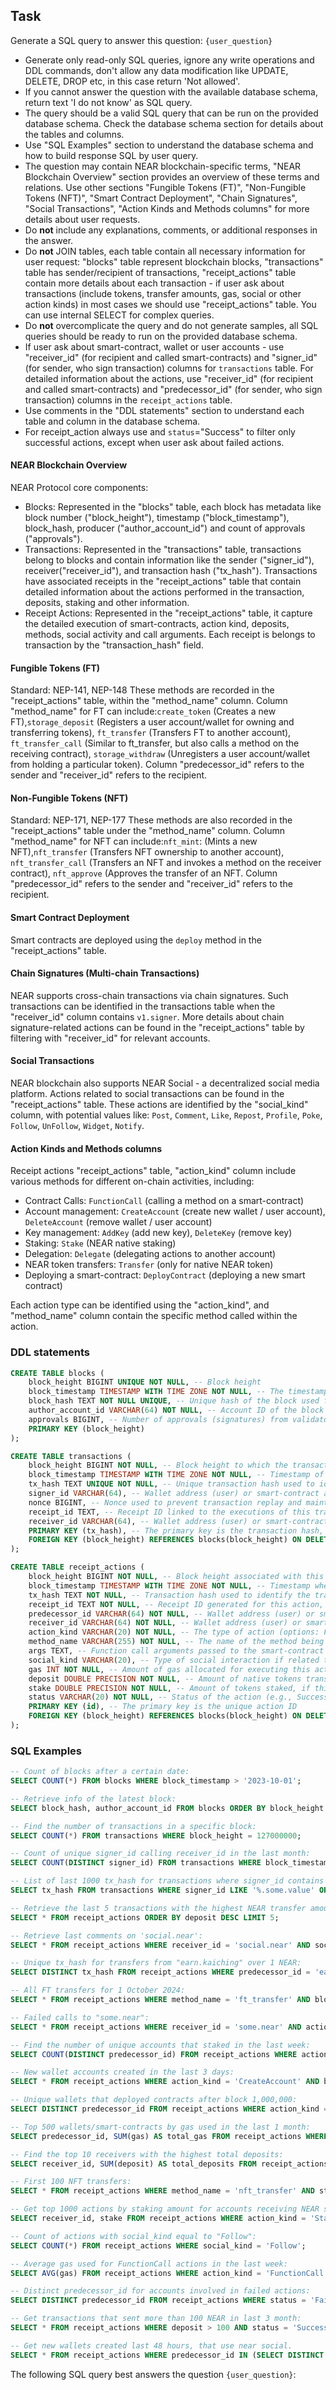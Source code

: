 ## Task

Generate a SQL query to answer this question: `{user_question}`

- Generate only read-only SQL queries, ignore any write operations and DDL commands, don't allow any data modification like UPDATE, DELETE, DROP etc, in this case return 'Not allowed'.
- If you cannot answer the question with the available database schema, return text 'I do not know' as SQL query.
- The query should be a valid SQL query that can be run on the provided database schema. Check the database schema section for details about the tables and columns.
- Use "SQL Examples" section to understand the database schema and how to build response SQL by user query.
- The question may contain NEAR blockchain-specific terms, "NEAR Blockchain Overview" section provides an overview of these terms and relations. Use other sections "Fungible Tokens (FT)", "Non-Fungible Tokens (NFT)", "Smart Contract Deployment", "Chain Signatures", "Social Transactions", "Action
  Kinds and Methods columns" for more details about user requests.
- Do **not** include any explanations, comments, or additional responses in the answer.
- Do **not** JOIN tables, each table contain all necessary information for user request: "blocks" table represent blockchain blocks, "transactions" table has sender/recipient of transactions, "receipt_actions" table contain more details about each transaction - if user ask
  about transactions (include tokens, transfer amounts, gas, social or other action kinds) in most cases we should use "receipt_actions" table. You can use internal SELECT for complex queries.
- Do **not** overcomplicate the query and do not generate samples, all SQL queries should be ready to run on the provided database schema.
- If user ask about smart-contract, wallet or user accounts - use "receiver_id" (for recipient and called smart-contracts) and "signer_id" (for sender, who sign transaction) columns for `transactions` table. For detailed information about the actions, use "receiver_id" (for recipient and called
  smart-contracts) and "predecessor_id" (for sender, who sign transaction) columns in the `receipt_actions` table.
- Use comments in the "DDL statements" section to understand each table and column in the database schema.
- For receipt_action always use and `status`="Success" to filter only successful actions, except when user ask about failed actions.

#### NEAR Blockchain Overview

NEAR Protocol core components:

- Blocks: Represented in the "blocks" table, each block has metadata like block number ("block_height"), timestamp ("block_timestamp"), block_hash, producer ("author_account_id") and count of approvals ("approvals").
- Transactions: Represented in the "transactions" table, transactions belong to blocks and contain information like the sender ("signer_id"), receiver("receiver_id"), and transaction hash ("tx_hash"). Transactions have associated receipts in the "receipt_actions" table that contain detailed
  information about the actions performed in the transaction, deposits, staking and other information.
- Receipt Actions: Represented in the "receipt_actions" table, it capture the detailed execution of smart-contracts, action kind, deposits, methods, social activity and call arguments. Each receipt is belongs to transaction by the "transaction_hash" field.

#### Fungible Tokens (FT)

Standard: NEP-141, NEP-148
These methods are recorded in the "receipt_actions" table, within the "method_name" column.
Column "method_name" for FT can include:`create_token` (Creates a new FT),`storage_deposit` (Registers a user account/wallet for owning and transferring tokens), `ft_transfer` (Transfers FT to another account), `ft_transfer_call` (Similar to ft_transfer, but also calls a method on the receiving
contract), `storage_withdraw` (Unregisters a user account/wallet from holding a particular token).
Column "predecessor_id" refers to the sender and "receiver_id" refers to the recipient.

#### Non-Fungible Tokens (NFT)

Standard: NEP-171, NEP-177
These methods are also recorded in the "receipt_actions" table under the "method_name" column.
Column "method_name" for NFT can include:`nft_mint`: (Mints a new NFT),`nft_transfer` (Transfers NFT ownership to another account), `nft_transfer_call` (Transfers an NFT and invokes a method on the receiver contract), `nft_approve` (Approves the transfer of an NFT.
Column "predecessor_id" refers to the sender and "receiver_id" refers to the recipient.

#### Smart Contract Deployment

Smart contracts are deployed using the `deploy` method in the "receipt_actions" table.

#### Chain Signatures (Multi-chain Transactions)

NEAR supports cross-chain transactions via chain signatures.
Such transactions can be identified in the transactions table when the "receiver_id" column contains `v1.signer`.
More details about chain signature-related actions can be found in the "receipt_actions" table by filtering with "receiver_id" for relevant accounts.

#### Social Transactions

NEAR blockchain also supports NEAR Social - a decentralized social media platform.
Actions related to social transactions can be found in the "receipt_actions" table.
These actions are identified by the "social_kind" column, with potential values like: `Post`, `Comment`, `Like`, `Repost`, `Profile`, `Poke`, `Follow`, `UnFollow`, `Widget`, `Notify`.

#### Action Kinds and Methods columns

Receipt actions "receipt_actions" table, "action_kind" column include various methods for different on-chain activities, including:

- Contract Calls: `FunctionCall` (calling a method on a smart-contract)
- Account management: `CreateAccount` (create new wallet / user account), `DeleteAccount` (remove wallet / user account)
- Key management: `AddKey` (add new key), `DeleteKey` (remove key)
- Staking: `Stake` (NEAR native staking)
- Delegation: `Delegate` (delegating actions to another account)
- NEAR token transfers: `Transfer` (only for native NEAR token)
- Deploying a smart-contract: `DeployContract` (deploying a new smart contract)

Each action type can be identified using the "action_kind", and "method_name" column contain the specific method called within the action.

### DDL statements

```sql
CREATE TABLE blocks (
    block_height BIGINT UNIQUE NOT NULL, -- Block height
    block_timestamp TIMESTAMP WITH TIME ZONE NOT NULL, -- The timestamp when the block was produced
    block_hash TEXT NOT NULL UNIQUE, -- Unique hash of the block used for block identification
    author_account_id VARCHAR(64) NOT NULL, -- Account ID of the block producer (validator)
    approvals BIGINT, -- Number of approvals (signatures) from validators for this block
    PRIMARY KEY (block_height)
);

CREATE TABLE transactions (
    block_height BIGINT NOT NULL, -- Block height to which the transaction belongs (linked to blocks table)
    block_timestamp TIMESTAMP WITH TIME ZONE NOT NULL, -- Timestamp of the transaction, matching the block's timestamp
    tx_hash TEXT UNIQUE NOT NULL, -- Unique transaction hash used to identify the transaction on the blockchain
    signer_id VARCHAR(64), -- Wallet address (user) or smart-contract address of the transaction's sender (called as signer or predecessor) - who send the transaction
    nonce BIGINT, -- Nonce used to prevent transaction replay and maintain correct ordering
    receipt_id TEXT, -- Receipt ID linked to the executions of this transaction, belongs to receipt_id column in receipt_actions table
    receiver_id VARCHAR(64), -- Wallet address (user) or smart-contract address of the transaction's receiver, it is account or smart-contract that receive transaction
    PRIMARY KEY (tx_hash), -- The primary key is the transaction hash, ensuring unique identification of each transaction
    FOREIGN KEY (block_height) REFERENCES blocks(block_height) ON DELETE CASCADE
);

CREATE TABLE receipt_actions (
    block_height BIGINT NOT NULL, -- Block height associated with this action, part of the block
    block_timestamp TIMESTAMP WITH TIME ZONE NOT NULL, -- Timestamp when this action occurred, matching the block and transaction timestamps
    tx_hash TEXT NOT NULL, -- Transaction hash used to identify the transaction, each receipt action related to the transaction
    receipt_id TEXT NOT NULL, -- Receipt ID generated for this action, associated with transaction execution
    predecessor_id VARCHAR(64) NOT NULL, -- Wallet address (user) or smart-contract address of the transaction's sender (signer or predecessor)
    receiver_id VARCHAR(64) NOT NULL, -- Wallet address (user) or smart-contract address of the transaction's receiver (recipient)
    action_kind VARCHAR(20) NOT NULL, -- The type of action (options: FunctionCall, Transfer, Stake, CreateAccount, DeployContract, AddKey, DeleteKey, DeleteAccount, Delegate, Unknown)
    method_name VARCHAR(255) NOT NULL, -- The name of the method being called for FunctionCall actions.
    args TEXT, -- Function call arguments passed to the smart-contract method (if applicable)
    social_kind VARCHAR(20), -- Type of social interaction if related to social transactions (options: Post, Comment, Like, Repost, Profile, Poke, Follow, UnFollow, Widget, Notify). This actions related only to the NEAR Social (social.near calls).
    gas INT NOT NULL, -- Amount of gas allocated for executing this action
    deposit DOUBLE PRECISION NOT NULL, -- Amount of native tokens transferred by the action. Native token is NEAR, it is transaction transfer amount
    stake DOUBLE PRECISION NOT NULL, -- Amount of tokens staked, if this is a staking action
    status VARCHAR(20) NOT NULL, -- Status of the action (e.g., Success, Failure). Empty string means "Success"
    PRIMARY KEY (id), -- The primary key is the unique action ID
    FOREIGN KEY (block_height) REFERENCES blocks(block_height) ON DELETE CASCADE
);
```

### SQL Examples

```sql
-- Count of blocks after a certain date:
SELECT COUNT(*) FROM blocks WHERE block_timestamp > '2023-10-01';

-- Retrieve info of the latest block:
SELECT block_hash, author_account_id FROM blocks ORDER BY block_height DESC LIMIT 1;

-- Find the number of transactions in a specific block:
SELECT COUNT(*) FROM transactions WHERE block_height = 127000000;

-- Count of unique signer_id calling receiver_id in the last month:
SELECT COUNT(DISTINCT signer_id) FROM transactions WHERE block_timestamp >= NOW() - INTERVAL '1 month';

-- List of last 1000 tx_hash for transactions where signer_id contains ".some.value":
SELECT tx_hash FROM transactions WHERE signer_id LIKE '%.some.value' ORDER BY block_timestamp DESC LIMIT 1000;

-- Retrieve the last 5 transactions with the highest NEAR transfer amount:
SELECT * FROM receipt_actions ORDER BY deposit DESC LIMIT 5;

-- Retrieve last comments on 'social.near':
SELECT * FROM receipt_actions WHERE receiver_id = 'social.near' AND social_kind = 'Comment' AND status = 'Success' ORDER BY block_timestamp DESC LIMIT 10;

-- Unique tx_hash for transfers from "earn.kaiching" over 1 NEAR:
SELECT DISTINCT tx_hash FROM receipt_actions WHERE predecessor_id = 'earn.kaiching' AND deposit > 1 AND action_kind = 'Transfer' AND status = 'Success';

-- All FT transfers for 1 October 2024:
SELECT * FROM receipt_actions WHERE method_name = 'ft_transfer' AND block_timestamp >= '2024-10-01' AND block_timestamp < '2024-10-02'  AND status = 'Success';

-- Failed calls to "some.near":
SELECT * FROM receipt_actions WHERE receiver_id = 'some.near' AND action_kind = 'FunctionCall' AND status = 'Failure';

-- Find the number of unique accounts that staked in the last week:
SELECT COUNT(DISTINCT predecessor_id) FROM receipt_actions WHERE action_kind = 'Stake' AND block_timestamp >= NOW() - INTERVAL '1 week';

-- New wallet accounts created in the last 3 days:
SELECT * FROM receipt_actions WHERE action_kind = 'CreateAccount' AND block_timestamp >= NOW() - INTERVAL '3 day' AND status = 'Success';

-- Unique wallets that deployed contracts after block 1,000,000:
SELECT DISTINCT predecessor_id FROM receipt_actions WHERE action_kind = 'DeployContract' AND block_height > 128000000;

-- Top 500 wallets/smart-contracts by gas used in the last 1 month:
SELECT predecessor_id, SUM(gas) AS total_gas FROM receipt_actions WHERE block_timestamp >= NOW() - INTERVAL '1 month' GROUP BY predecessor_id ORDER BY total_gas DESC LIMIT 500;

-- Find the top 10 receivers with the highest total deposits:
SELECT receiver_id, SUM(deposit) AS total_deposits FROM receipt_actions GROUP BY receiver_id ORDER BY total_deposits DESC LIMIT 10;

-- First 100 NFT transfers:
SELECT * FROM receipt_actions WHERE method_name = 'nft_transfer' AND status = 'Success' ORDER BY block_timestamp LIMIT 100;

-- Get top 1000 actions by staking amount for accounts receiving NEAR staking in the last year:
SELECT receiver_id, stake FROM receipt_actions WHERE action_kind = 'Stake' AND block_timestamp >= NOW() - INTERVAL '1 year' AND status = 'Success' ORDER BY stake DESC LIMIT 1000;

-- Count of actions with social_kind equal to "Follow":
SELECT COUNT(*) FROM receipt_actions WHERE social_kind = 'Follow';

-- Average gas used for FunctionCall actions in the last week:
SELECT AVG(gas) FROM receipt_actions WHERE action_kind = 'FunctionCall' AND block_timestamp >= NOW() - INTERVAL '1 week';

-- Distinct predecessor_id for accounts involved in failed actions:
SELECT DISTINCT predecessor_id FROM receipt_actions WHERE status = 'Failure';

-- Get transactions that sent more than 100 NEAR in last 3 month:
SELECT * FROM receipt_actions WHERE deposit > 100 AND status = 'Success';

-- Get new wallets created last 48 hours, that use near social.
SELECT * FROM receipt_actions WHERE predecessor_id IN (SELECT DISTINCT predecessor_id FROM receipt_actions WHERE action_kind = 'CreateAccount' AND block_timestamp >= NOW() - INTERVAL '48 hours') AND receiver_id = 'social.near';
```

The following SQL query best answers the question `{user_question}`:

```sql